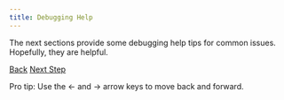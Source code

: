 ```yaml
---
title: Debugging Help
---
```


The next sections provide some debugging help tips for common issues. Hopefully, they are helpful.

<a id="prev" class="btn btn-basic" href="{% link _docs/database-activerecord.md %}">Back</a>
<a id="next" class="btn btn-primary" href="{% link _docs/debugging-cloudformation.md %}">Next Step</a>
<p class="keyboard-tip">Pro tip: Use the <- and -> arrow keys to move back and forward.</p>
